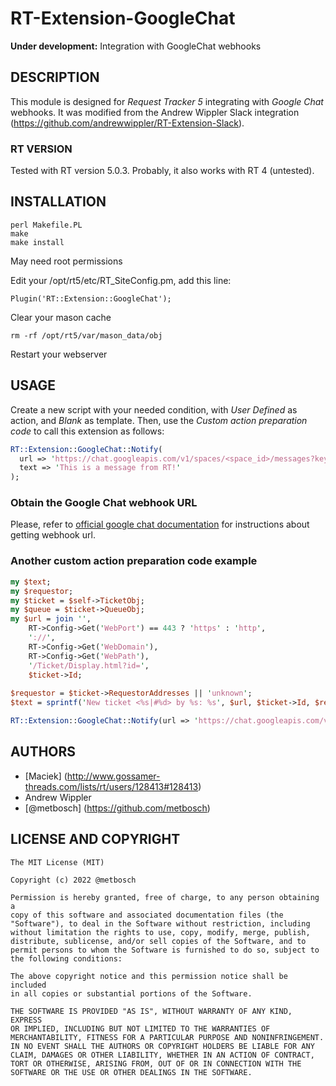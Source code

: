 # RT-Extension-GoogleChat
**Under development:** Integration with GoogleChat webhooks

## DESCRIPTION
This module is designed for *Request Tracker 5* integrating with *Google Chat* webhooks.
It was modified from the Andrew Wippler Slack integration (https://github.com/andrewwippler/RT-Extension-Slack).

### RT VERSION
Tested with RT version 5.0.3.
Probably, it also works with RT 4 (untested).

## INSTALLATION
    perl Makefile.PL
    make
    make install

May need root permissions

Edit your /opt/rt5/etc/RT_SiteConfig.pm, add this line:

	Plugin('RT::Extension::GoogleChat');

Clear your mason cache

	rm -rf /opt/rt5/var/mason_data/obj

Restart your webserver

## USAGE

Create a new script with your needed condition, with *User Defined* as action, and *Blank* as template.
Then, use the *Custom action preparation code* to call this extension as follows:

```perl
RT::Extension::GoogleChat::Notify(
  url => 'https://chat.googleapis.com/v1/spaces/<space_id>/messages?key=<api_key>&token=<api_token>',
  text => 'This is a message from RT!'
); 
```

### Obtain the Google Chat webhook URL

Please, refer to [official google chat documentation](https://developers.google.com/chat/how-tos/webhooks#step_1_register_the_incoming_webhook) for instructions about getting webhook url.

### Another custom action preparation code example

```perl
my $text; 
my $requestor; 
my $ticket = $self->TicketObj; 
my $queue = $ticket->QueueObj; 
my $url = join '', 
	RT->Config->Get('WebPort') == 443 ? 'https' : 'http', 
	'://', 
	RT->Config->Get('WebDomain'), 
	RT->Config->Get('WebPath'), 
	'/Ticket/Display.html?id=', 
	$ticket->Id; 
 
$requestor = $ticket->RequestorAddresses || 'unknown'; 
$text = sprintf('New ticket <%s|#%d> by %s: %s', $url, $ticket->Id, $requestor, $ticket->Subject); 

RT::Extension::GoogleChat::Notify(url => 'https://chat.googleapis.com/v1/spaces/<space_id>/messages?key=<api_key>&token=<api_token>', text => $text); 
```


## AUTHORS
 - [Maciek] (http://www.gossamer-threads.com/lists/rt/users/128413#128413)
 - Andrew Wippler
 - [@metbosch] (https://github.com/metbosch)
    

## LICENSE AND COPYRIGHT
    The MIT License (MIT)

    Copyright (c) 2022 @metbosch

    Permission is hereby granted, free of charge, to any person obtaining a
    copy of this software and associated documentation files (the
    "Software"), to deal in the Software without restriction, including
    without limitation the rights to use, copy, modify, merge, publish,
    distribute, sublicense, and/or sell copies of the Software, and to
    permit persons to whom the Software is furnished to do so, subject to
    the following conditions:

    The above copyright notice and this permission notice shall be included
    in all copies or substantial portions of the Software.

    THE SOFTWARE IS PROVIDED "AS IS", WITHOUT WARRANTY OF ANY KIND, EXPRESS
    OR IMPLIED, INCLUDING BUT NOT LIMITED TO THE WARRANTIES OF
    MERCHANTABILITY, FITNESS FOR A PARTICULAR PURPOSE AND NONINFRINGEMENT.
    IN NO EVENT SHALL THE AUTHORS OR COPYRIGHT HOLDERS BE LIABLE FOR ANY
    CLAIM, DAMAGES OR OTHER LIABILITY, WHETHER IN AN ACTION OF CONTRACT,
    TORT OR OTHERWISE, ARISING FROM, OUT OF OR IN CONNECTION WITH THE
    SOFTWARE OR THE USE OR OTHER DEALINGS IN THE SOFTWARE.

